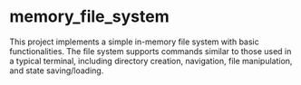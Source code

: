 # memory_file_system
This project implements a simple in-memory file system with basic functionalities. The file system supports commands similar to those used in a typical terminal, including directory creation, navigation, file manipulation, and state saving/loading.
